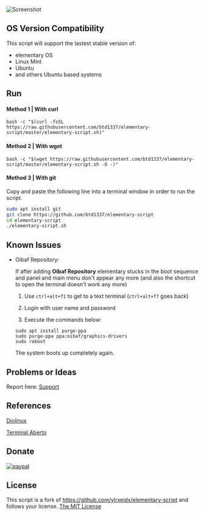 
![Screenshot](https://raw.githubusercontent.com/btd1337/elementary-script/master/screenshot.jpeg)

## OS Version Compatibility

This script will support the lastest stable version of:
- elementary OS
- Linux Mint
- Ubuntu
- and others Ubuntu based systems

## Run
#### Method 1 | With curl
```shell
bash -c "$(curl -fsSL https://raw.githubusercontent.com/btd1337/elementary-script/master/elementary-script.sh)"
```

#### Method 2 | With wget
```shell
bash -c "$(wget https://raw.githubusercontent.com/btd1337/elementary-script/master/elementary-script.sh -O -)"
```
#### Method 3 | With git
Copy and paste the following line into a terminal window in order to run the script.

```bash
sudo apt install git
git clone https://github.com/btd1337/elementary-script
cd elementary-script
./elementary-script.sh
```

## Known Issues
* Oibaf Repository:

  If after adding **Oibaf Repository** elementary stucks in the boot sequence and panel and main menu don't appear any more (and also the shortcut to open the terminal doesn't work any more)

  1. Use `ctrl+alt+f1` to get to a text terminal (`ctrl+alt+f7` goes back)

  2. Login with user name and password

  3. Execute the commands below:
  ```
  sudo apt install purge-ppa
  sudo purge-ppa ppa:oibaf/graphics-drivers
  sudo reboot
  ```

	The system boots up completely again.
  
## Problems or Ideas
Report here: [Support](https://github.com/btd1337/elementary-script/issues)

## References
[Diolinux](http://www.diolinux.com.br/2016/12/elementary-script-pos-instalacao.html)

[Terminal Aberto](http://terminalaberto.com/2017/03/01/elementary-script-um-facilitador-de-servico-para-o-elementary-os/)

## Donate
[![paypal](https://www.paypalobjects.com/en_US/i/btn/btn_donateCC_LG.gif)](https://www.paypal.com/cgi-bin/webscr?cmd=_donations&business=X85LVKF3HYPZL&lc=US&item_name=btd1337&item_number=elementary%2dscript&currency_code=USD&bn=PP%2dDonationsBF%3abtn_donateCC_LG%2egif%3aNonHosted)

## License
This script is a fork of https://github.com/ylrxeidx/elementary-script and follows your license.
[The MIT License](http://ylrxeidx.mit-license.org/ "The MIT License")
